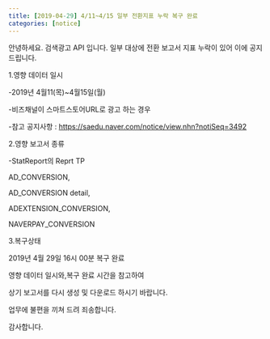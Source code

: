 ```yaml
---
title: [2019-04-29] 4/11~4/15 일부 전환지표 누락 복구 완료
categories: [notice]
---
```


안녕하세요. 검색광고 API 입니다.
일부 대상에 전환 보고서 지표 누락이 있어 이에 공지 드립니다.

 

1.영향 데이터 일시

-2019년 4월11(목)~4월15일(월)

-비즈채널이 스마트스토어URL로 광고 하는 경우 

-참고 공지사항 : https://saedu.naver.com/notice/view.nhn?notiSeq=3492

 

2.영향 보고서 종류

-StatReport의 Reprt TP

AD_CONVERSION,

AD_CONVERSION detail,

ADEXTENSION_CONVERSION,

NAVERPAY_CONVERSION

 

3.복구상태

2019년 4월 29일 16시 00분 복구 완료 

 

영향 데이터 일시와,복구 완료 시간을 참고하여

상기 보고서를 다시 생성 및 다운로드 하시기 바랍니다.

 

업무에 불편을 끼쳐 드려 죄송합니다.

 

감사합니다. 

​
